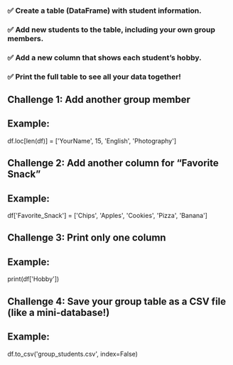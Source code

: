 ###   ✅ Create a table (DataFrame) with student information.
###   ✅ Add new students to the table, including your own group members.
###   ✅ Add a new column that shows each student’s hobby.
###   ✅ Print the full table to see all your data together!
## Challenge 1: Add another group member
## Example:
df.loc[len(df)] = ['YourName', 15, 'English', 'Photography']

## Challenge 2: Add another column for “Favorite Snack”
## Example:
df['Favorite_Snack'] = ['Chips', 'Apples', 'Cookies', 'Pizza', 'Banana']

## Challenge 3: Print only one column
## Example:
print(df['Hobby'])

## Challenge 4: Save your group table as a CSV file (like a mini-database!)
## Example:
df.to_csv('group_students.csv', index=False)
